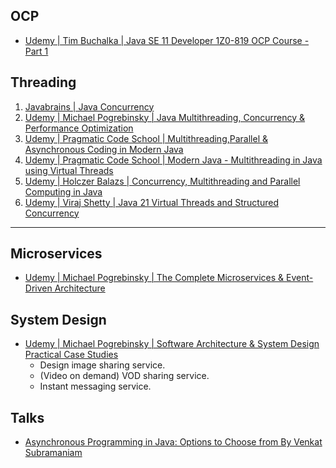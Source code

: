 ## OCP

* [Udemy | Tim Buchalka | Java SE 11 Developer 1Z0-819 OCP Course - Part 1](https://marcelclasses.udemy.com/course/java-se-11-developer-1z0-819-ocp-course-part-1/)


## Threading

1. [Javabrains | Java Concurrency
](https://javabrains.thinkific.com/courses/java-concurrency)
1. [Udemy | Michael Pogrebinsky | Java Multithreading, Concurrency & Performance Optimization](https://marcelclasses.udemy.com/course/java-multithreading-concurrency-performance-optimization/)
1. [Udemy | Pragmatic Code School | Multithreading,Parallel & Asynchronous Coding in Modern Java](https://marcelclasses.udemy.com/course/parallel-and-asynchronous-programming-in-modern-java/)
1. [Udemy | Pragmatic Code School | Modern Java - Multithreading in Java using Virtual Threads](https://marcelclasses.udemy.com/course/modern-java-multithreading-in-java-using-virtual-threads/learn/lecture/42203160#overview)
1. [Udemy | Holczer Balazs | Concurrency, Multithreading and Parallel Computing in Java](https://marcelclasses.udemy.com/course/multithreading-and-parallel-computing-in-java/)
1. [Udemy | Viraj Shetty | Java 21 Virtual Threads and Structured Concurrency](https://marcelclasses.udemy.com/course/virtual-threads/)

-----------------------------------


## Microservices

* [Udemy | Michael Pogrebinsky | The Complete Microservices & Event-Driven Architecture](https://marcelclasses.udemy.com/course/the-complete-microservices-event-driven-architecture/)

## System Design

* [Udemy | Michael Pogrebinsky | Software Architecture & System Design Practical Case Studies](https://marcelclasses.udemy.com/course/software-architecture-system-design-practical-case-studies/)
    * Design image sharing service.
    * (Video on demand) VOD sharing service.
    * Instant messaging service.


## Talks

* [Asynchronous Programming in Java: Options to Choose from By Venkat Subramaniam](https://www.youtube.com/watch?v=1zSF1259s6w)





